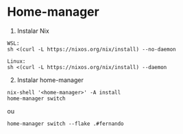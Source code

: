# Home-manager

1. Instalar Nix
```
WSL:
sh <(curl -L https://nixos.org/nix/install) --no-daemon

Linux:
sh <(curl -L https://nixos.org/nix/install) --daemon
```

2. Instalar home-manager

```
nix-shell '<home-manager>' -A install
home-manager switch
```
ou
```
home-manager switch --flake .#fernando
```
